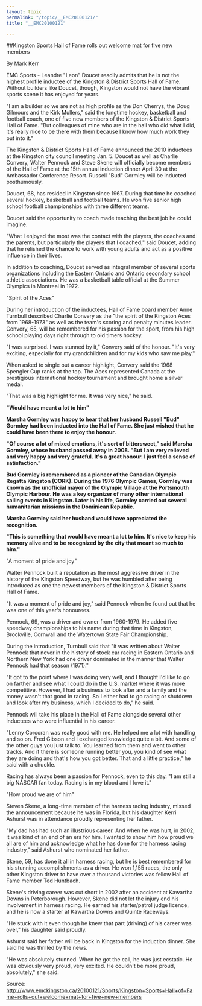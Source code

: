 ```yaml
---
layout: topic
permalink: "/topic/__EMC20100121/"
title: "__EMC20100121"

---
```


##Kingston Sports Hall of Fame rolls out welcome mat for five new members<p>By Mark Kerr</p>



EMC Sports - Leandre "Leon" Doucet readily admits that he is not the highest profile inductee of the Kingston & District Sports Hall of Fame. Without builders like Doucet, though, Kingston would not have the vibrant sports scene it has enjoyed for years.

"I am a builder so we are not as high profile as the Don Cherrys, the Doug Gilmours and the Kirk Mullers," said the longtime hockey, basketball and football coach, one of five new members of the Kingston & District Sports Hall of Fame. "But colleagues of mine who are in the hall who did what I did, it's really nice to be there with them because I know how much work they put into it."

The Kingston & District Sports Hall of Fame announced the 2010 inductees at the Kingston city council meeting Jan. 5. Doucet as well as Charlie Convery, Walter Pennock and Steve Skene will officially become members of the Hall of Fame at the 15th annual induction dinner April 30 at the Ambassador Conference Resort. Russell "Bud" Gormley will be inducted posthumously.

Doucet, 68, has resided in Kingston since 1967. During that time he coached several hockey, basketball and football teams. He won five senior high school football championships with three different teams.

Doucet said the opportunity to coach made teaching the best job he could imagine.

"What I enjoyed the most was the contact with the players, the coaches and the parents, but particularly the players that I coached," said Doucet, adding that he relished the chance to work with young adults and act as a positive influence in their lives.

In addition to coaching, Doucet served as integral member of several sports organizations including the Eastern Ontario and Ontario secondary school athletic associations. He was a basketball table official at the Summer Olympics in Montreal in 1972.

"Spirit of the Aces"

During her introduction of the inductees, Hall of Fame board member Anne Turnbull described Charlie Convery as the "the spirit of the Kingston Aces from 1968-1973" as well as the team's scoring and penalty minutes leader. Convery, 65, will be remembered for his passion for the sport, from his high school playing days right through to old timers hockey.

"I was surprised. I was stunned by it," Convery said of the honour. "It's very exciting, especially for my grandchildren and for my kids who saw me play."

When asked to single out a career highlight, Convery said the 1968 Spengler Cup ranks at the top. The Aces represented Canada at the prestigious international hockey tournament and brought home a silver medal.

"That was a big highlight for me. It was very nice," he said.

<strong>"Would have meant a lot to him"

Marsha Gormley was happy to hear that her husband Russell "Bud" Gormley had been inducted into the Hall of Fame. She just wished that he could have been there to enjoy the honour.

"Of course a lot of mixed emotions, it's sort of bittersweet," said Marsha Gormley, whose husband passed away in 2008. "But I am very relieved and very happy and very grateful. It's a great honour. I just feel a sense of satisfaction."

Bud Gormley is remembered as a pioneer of the Canadian Olympic Regatta Kingston (CORK). During the 1976 Olympic Games, Gormley was known as the unofficial mayor of the Olympic Village at the Portsmouth Olympic Harbour. He was a key organizer of many other international sailing events in Kingston. Later in his life, Gormley carried out several humanitarian missions in the Dominican Republic.

Marsha Gormley said her husband would have appreciated the recognition.

"This is something that would have meant a lot to him. It's nice to keep his memory alive and to be recognized by the city that meant so much to him."</strong>

"A moment of pride and joy"

Walter Pennock built a reputation as the most aggressive driver in the history of the Kingston Speedway, but he was humbled after being introduced as one the newest members of the Kingston & District Sports Hall of Fame.

"It was a moment of pride and joy," said Pennock when he found out that he was one of this year's honourees.

Pennock, 69, was a driver and owner from 1960-1979. He added five speedway championships to his name during that time in Kingston, Brockville, Cornwall and the Watertown State Fair Championship.

During the introduction, Turnbull said that "it was written about Walter Pennock that never in the history of stock car racing in Eastern Ontario and Northern New York had one driver dominated in the manner that Walter Pennock had that season (1971)."

"It got to the point where I was doing very well, and I thought I'd like to go on farther and see what I could do in the U.S. market where it was more competitive. However, I had a business to look after and a family and the money wasn't that good in racing. So I either had to go racing or shutdown and look after my business, which I decided to do," he said.

Pennock will take his place in the Hall of Fame alongside several other inductees who were influential in his career.

"Lenny Corcoran was really good with me. He helped me a lot with handling and so on. Fred Gibson and I exchanged knowledge quite a bit. And some of the other guys you just talk to. You learned from them and went to other tracks. And if there is someone running better you, you kind of see what they are doing and that's how you got better. That and a little practice," he said with a chuckle.

Racing has always been a passion for Pennock, even to this day. "I am still a big NASCAR fan today. Racing is in my blood and I love it."

"How proud we are of him"

Steven Skene, a long-time member of the harness racing industry, missed the announcement because he was in Florida, but his daughter Kerri Ashurst was in attendance proudly representing her father.

"My dad has had such an illustrious career. And when he was hurt, in 2002, it was kind of an end of an era for him. I wanted to show him how proud we all are of him and acknowledge what he has done for the harness racing industry," said Ashurst who nominated her father.

Skene, 59, has done it all in harness racing, but he is best remembered for his stunning accomplishments as a driver. He won 1,155 races, the only other Kingston driver to have over a thousand victories was fellow Hall of Fame member Ted Huntbach.

Skene's driving career was cut short in 2002 after an accident at Kawartha Downs in Peterborough. However, Skene did not let the injury end his involvement in harness racing. He earned his starter/patrol judge licence, and he is now a starter at Kawartha Downs and Quinte Raceways.

"He stuck with it even though he knew that part (driving) of his career was over," his daughter said proudly.

Ashurst said her father will be back in Kingston for the induction dinner. She said he was thrilled by the news.

"He was absolutely stunned. When he got the call, he was just ecstatic. He was obviously very proud, very excited. He couldn't be more proud, absolutely," she said.


Source: http://www.emckingston.ca/20100121/Sports/Kingston+Sports+Hall+of+Fame+rolls+out+welcome+mat+for+five+new+members

